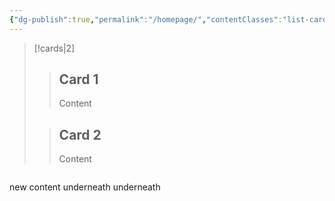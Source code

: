 ```yaml
---
{"dg-publish":true,"permalink":"/homepage/","contentClasses":"list-cards","tags":["gardenEntry"],"created":"2025-05-13T10:51:18.252+02:00","updated":"2025-05-13T11:42:59.946+02:00"}
---
```


>[!cards|2]
>>## Card 1
>>Content
>
>>## Card 2
>>Content


```

```
new content underneath underneath